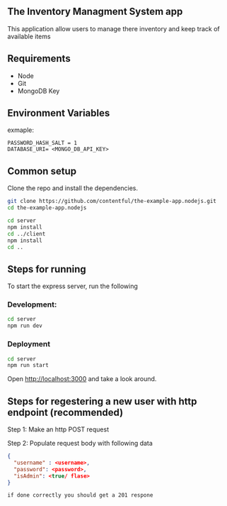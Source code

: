 ## The Inventory Managment System app

This application allow users to manage there inventory and keep track of available items

## Requirements

* Node
* Git
* MongoDB Key

## Environment Variables
exmaple:
```
PASSWORD_HASH_SALT = 1
DATABASE_URI= <MONGO_DB_API_KEY>
```
  
## Common setup

Clone the repo and install the dependencies.

```bash
git clone https://github.com/contentful/the-example-app.nodejs.git
cd the-example-app.nodejs
```

```bash
cd server
npm install
cd ../client
npm install
cd ..
```

## Steps for running

To start the express server, run the following

### Development:
```bash
cd server
npm run dev
```
### Deployment
```bash
cd server
npm run start
```

Open [http://localhost:3000](http://localhost:3000) and take a look around.


## Steps for regestering a new user with http endpoint (recommended)

Step 1: Make an http POST request

Step 2: Populate request body with following data
```json
{
  "username" : <username>,
  "password": <password>,
  "isAdmin": <true/ flase>
}
```
```
if done correctly you should get a 201 respone
```
